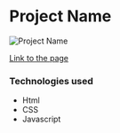 # Project Name

![Project Name](https://drive.google.com/uc?export=view&id=1cGHlymHdNLUIvKyWmoQBjVHUIkHvxj_r)

[Link to the page](https://sharonjseg.github.io/Unsplash-API-playground/)

### Technologies used

- Html
- CSS
- Javascript
